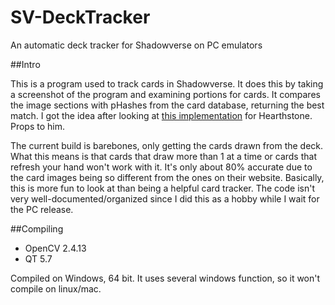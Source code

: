 # SV-DeckTracker
An automatic deck tracker for Shadowverse on PC emulators

##Intro

This is a program used to track cards in Shadowverse. It does this by taking a screenshot of the program and examining portions for cards.
It compares the image sections with pHashes from the card database, returning the best match. I got the idea after looking at 
[this implementation](https://github.com/wittenbe/Hearthstone-Image-Recognition) for Hearthstone. Props to him.

The current build is barebones, only getting the cards drawn from the deck. What this means is that cards that draw more than 1 at a time 
or cards that refresh your hand won't work with it. It's only about 80% accurate due to the card images being so different from the ones 
on their website. Basically, this is more fun to look at than being a helpful card tracker. The code isn't very well-documented/organized 
since I did this as a hobby while I wait for the PC release. 

##Compiling
- OpenCV 2.4.13
- QT 5.7

Compiled on Windows, 64 bit. It uses several windows function, so it won't compile on linux/mac.
